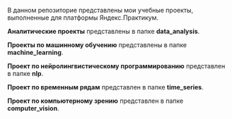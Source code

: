 В данном репозиторие представлены мои учебные проекты, выполненные для платформы Яндекс.Практикум.

**Аналитические проекты** представлены в папке **data_analysis**.

**Проекты по машинному обучению** представлены в папке **machine_learning**.

**Проект по нейролингвистическому программированию** представлен в папке **nlp**.

**Проект по временным рядам** представлен в папке **time_series**.

**Проект по компьютерному зрению** представлен в папке **computer_vision**.

